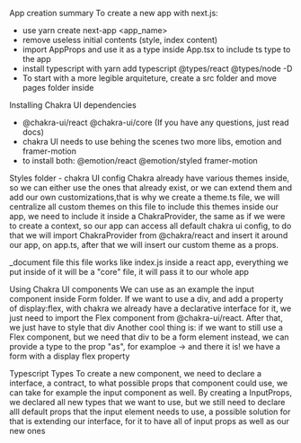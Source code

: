 App creation summary
To create a new app with next.js:

- use yarn create next-app <app_name>
- remove useless initial contents (style, index content)
- import AppProps and use it as a type inside App.tsx to include ts type to the app
- install typescript with yarn add typescript @types/react @types/node -D
- To start with a more legible arquiteture, create a src folder and move pages folder inside

Installing Chakra UI
dependencies

- @chakra-ui/react @chakra-ui/core (If you have any questions, just read docs)
- chakra UI needs to use behing the scenes two more libs, emotion and framer-motion
- to install both: @emotion/react @emotion/styled framer-motion

Styles folder - chakra UI config
Chakra already have various themes inside, so we can either use the ones that already exist, or we can extend them and add our own customizations,that is why we create a theme.ts file, we will centralize all custom themes on this file
to include this themes inside our app, we need to include it inside a ChakraProvider, the same as if we were to create a context, so our app can access all default chakra ui config, to do that we will import ChakraProvider from @chakra/react and insert it around our app, on app.ts, after that we will insert our custom theme as a props.

\_document file
this file works like index.js inside a react app, everything we put inside of it will be a "core" file, it will pass it to our whole app

Using Chakra UI components
We can use as an example the input component inside Form folder. If we want to use a div, and add a property of display:flex, with chakra we already have a declarative interface for it, we just need to import the Flex component from @chakra-ui/react. After that, we just have to style that div
Another cool thing is: if we want to still use a Flex component, but we need that div to be a form element instead, we can provide a type to the prop "as", for examploe -> <Flex as="form"/> and there it is! we have a form with a display flex property

Typescript Types
To create a new component, we need to declare a interface, a contract, to what possible props that component could use, we can take for example the input component as well. By creating a InputProps, we declared all new types that we want to use, but we still need to declare alll default props that the input element needs to use, a possible solution for that is extending our interface, for it to have all of input props as well as our new ones
